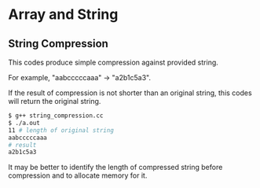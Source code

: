 # Array and String

## String Compression

This codes produce simple compression against provided string.

For example, "aabcccccaaa" -> "a2b1c5a3".

If the result of compression is not shorter than an original string,
this codes will return the original string.

```bash
$ g++ string_compression.cc
$ ./a.out
11 # length of original string
aabcccccaaa
# result
a2b1c5a3
```

It may be better to identify the length of compressed string before compression and to allocate memory for it.
